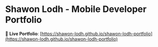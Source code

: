 # Shawon Lodh - Mobile Developer Portfolio

🚀 **Live Portfolio**: [https://shawon-lodh.github.io/shawon-lodh-portfolio](https://shawon-lodh.github.io/shawon-lodh-portfolio)
